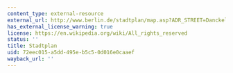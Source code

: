 ```yaml
---
content_type: external-resource
external_url: http://www.berlin.de/stadtplan/map.asp?ADR_STREET=Danckelmannstra%DFe&ADR_HOUSE=14&ADR_ZIP=14059&search.x=34&search.y=9
has_external_license_warning: true
license: https://en.wikipedia.org/wiki/All_rights_reserved
status: ''
title: Stadtplan
uid: 72eec015-a5dd-495e-b5c5-0d016e0caaef
wayback_url: ''
---
```


